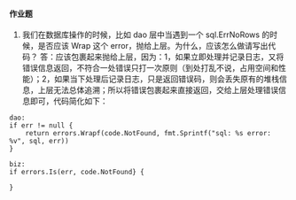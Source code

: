 #### 作业题
1. 我们在数据库操作的时候，比如 dao 层中当遇到一个 sql.ErrNoRows 的时候，是否应该 Wrap 这个 error，抛给上层。为什么，应该怎么做请写出代码？
答：应该包裹起来抛给上层，因为：1，如果立即处理并记录日志，又将错误信息返回，不符合一处错误只打一次原则（到处打乱不说，占用空间和性能）；2，如果当下处理后记录日志，只是返回错误码，则会丢失原有的堆栈信息，上层无法总体追溯；所以将错误包裹起来直接返回，交给上层处理错误信息即可，代码简化如下：
```
dao:
if err != null {
    return errors.Wrapf(code.NotFound, fmt.Sprintf("sql: %s error: %v", sql, err))
}

biz:
if errors.Is(err, code.NotFound} {

}
```